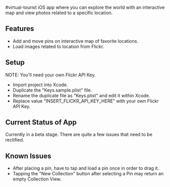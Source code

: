 #virtual-tourist
iOS app where you can explore the world with an interactive map and view photos related to a specific location.

## Features
- Add and move pins on interactive map of favorite locations.
- Load images related to location from Flickr.

## Setup
NOTE: You'll need your own Flickr API Key.

- Import project into Xcode.
- Duplicate the "Keys.sample.plist" file.
- Rename the duplicate file as "Keys.plist" and edit it within Xcode.
- Replace value "INSERT_FLICKR_API_KEY_HERE" with your own Flickr API Key.

## Current Status of App
Currently in a beta stage. There are quite a few issues that need to be rectified.

## Known Issues
- After placing a pin, have to tap and load a pin once in order to drag it.
- Tapping the "New Collection" button after selecting a Pin may return an empty Collection View.
